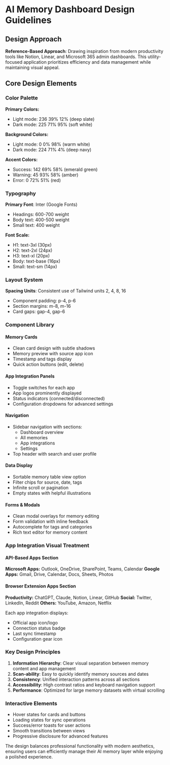 # AI Memory Dashboard Design Guidelines

## Design Approach
**Reference-Based Approach**: Drawing inspiration from modern productivity tools like Notion, Linear, and Microsoft 365 admin dashboards. This utility-focused application prioritizes efficiency and data management while maintaining visual appeal.

## Core Design Elements

### Color Palette
**Primary Colors:**
- Light mode: 236 39% 12% (deep slate)
- Dark mode: 225 71% 95% (soft white)

**Background Colors:**
- Light mode: 0 0% 98% (warm white)
- Dark mode: 224 71% 4% (deep navy)

**Accent Colors:**
- Success: 142 69% 58% (emerald green)
- Warning: 45 93% 58% (amber)
- Error: 0 72% 51% (red)

### Typography
**Primary Font**: Inter (Google Fonts)
- Headings: 600-700 weight
- Body text: 400-500 weight
- Small text: 400 weight

**Font Scale:**
- H1: text-3xl (30px)
- H2: text-2xl (24px) 
- H3: text-xl (20px)
- Body: text-base (16px)
- Small: text-sm (14px)

### Layout System
**Spacing Units**: Consistent use of Tailwind units 2, 4, 8, 16
- Component padding: p-4, p-6
- Section margins: m-8, m-16
- Card gaps: gap-4, gap-6

### Component Library

#### Memory Cards
- Clean card design with subtle shadows
- Memory preview with source app icon
- Timestamp and tags display
- Quick action buttons (edit, delete)

#### App Integration Panels
- Toggle switches for each app
- App logos prominently displayed
- Status indicators (connected/disconnected)
- Configuration dropdowns for advanced settings

#### Navigation
- Sidebar navigation with sections:
  - Dashboard overview
  - All memories
  - App integrations
  - Settings
- Top header with search and user profile

#### Data Display
- Sortable memory table view option
- Filter chips for source, date, tags
- Infinite scroll or pagination
- Empty states with helpful illustrations

#### Forms & Modals
- Clean modal overlays for memory editing
- Form validation with inline feedback
- Autocomplete for tags and categories
- Rich text editor for memory content

### App Integration Visual Treatment

#### API-Based Apps Section
**Microsoft Apps:** Outlook, OneDrive, SharePoint, Teams, Calendar
**Google Apps:** Gmail, Drive, Calendar, Docs, Sheets, Photos

#### Browser Extension Apps Section
**Productivity:** ChatGPT, Claude, Notion, Linear, GitHub
**Social:** Twitter, LinkedIn, Reddit
**Others:** YouTube, Amazon, Netflix

Each app integration displays:
- Official app icon/logo
- Connection status badge
- Last sync timestamp
- Configuration gear icon

### Key Design Principles
1. **Information Hierarchy**: Clear visual separation between memory content and app management
2. **Scan-ability**: Easy to quickly identify memory sources and dates
3. **Consistency**: Unified interaction patterns across all sections
4. **Accessibility**: High contrast ratios and keyboard navigation support
5. **Performance**: Optimized for large memory datasets with virtual scrolling

### Interactive Elements
- Hover states for cards and buttons
- Loading states for sync operations
- Success/error toasts for user actions
- Smooth transitions between views
- Progressive disclosure for advanced features

The design balances professional functionality with modern aesthetics, ensuring users can efficiently manage their AI memory layer while enjoying a polished experience.